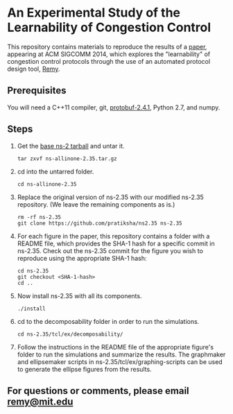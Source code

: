 An Experimental Study of the Learnability of Congestion Control
======================

This repository contains materials to reproduce the results of a 
[paper](http://web.mit.edu/keithw/www/Learnability-SIGCOMM2014.pdf), 
appearing at ACM SIGCOMM 2014,
which explores the "learnability" of congestion control protocols
through the use of an automated protocol design tool, 
[Remy](http://web.mit.edu/remy/).

## Prerequisites ##

You will need a C++11 compiler, git, [protobuf-2.4.1](https://protobuf.googlecode.com/files/protobuf-2.4.1.tar.gz), Python 2.7, and numpy.

## Steps ##

1. Get the [base ns-2 tarball](http://web.mit.edu/anirudh/www/ns-allinone-2.35.tar.gz) and untar it.

    ```
    tar zxvf ns-allinone-2.35.tar.gz 
    ```

2.  cd into the untarred folder.

    ```
    cd ns-allinone-2.35 
    ```
3.  Replace the original version of ns-2.35 with our modified ns-2.35 repository. (We leave the remaining components as is.)

    ```
    rm -rf ns-2.35 
    git clone https://github.com/pratiksha/ns2.35 ns-2.35
    ```

4.  For each figure in the paper, this repository contains a folder with a README file, which provides the SHA-1 hash for a specific commit in ns-2.35. Check out the ns-2.35 commit for the figure you wish to reproduce using the appropriate SHA-1 hash:

    ```
    cd ns-2.35
    git checkout <SHA-1-hash>
    cd ..
    ```

5.  Now install ns-2.35 with all its components.

    ```
    ./install 
    ```

6.  cd to the decomposability folder in order to run the simulations.

    ```
    cd ns-2.35/tcl/ex/decomposability/
    ```

7. Follow the instructions in the README file of the appropriate figure's folder
   to run the simulations and summarize the results. The graphmaker and ellipsemaker scripts in
   ns-2.35/tcl/ex/graphing-scripts can be used to generate the ellipse figures
   from the results.

## For questions or comments, please email remy@mit.edu ##
